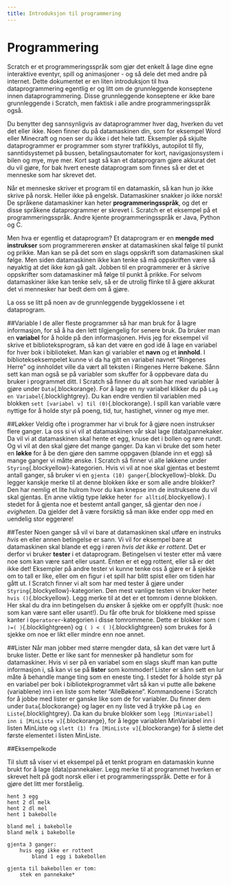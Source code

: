 ```yaml
---
title: Introduksjon til programmering
---
```


# Programmering

Scratch er et programmeringsspråk som gjør det enkelt å lage dine egne interaktive eventyr, spill og animasjoner - og så dele det med andre på internet. Dette dokumentet er en liten introduksjon til hva dataprogrammering egentlig er og litt om de grunnleggende konseptene innen dataprogrammering. Disse grunnleggende konseptene er ikke bare grunnleggende i Scratch, men faktisk i alle andre programmeringsspråk også.

Du benytter deg sannsynligvis av dataprogrammer hver dag, hverken du vet det eller ikke. Noen finner du på datamaskinen din, som for eksempel Word eller Minecraft og noen ser du ikke i det hele tatt. Eksempler på skjulte dataprogrammer er programmer som styrer trafikklys, autopilot til fly,  sanntidsystemet på bussen, betalingsautomater for kort, navigasjonsystem i bilen og mye, mye mer. Kort sagt så kan et dataprogram gjøre akkurat det du vil gjøre, for bak hvert eneste dataprogram som finnes så er det et menneske som har skrevet det.

Når et menneske skriver et program til en datamaskin, så kan hun jo ikke skrive på norsk. Heller ikke på engelsk. Datamaskiner snakker jo ikke norsk! De språkene datamaskiner kan heter __programmeringsspråk__, og det er disse språkene dataprogrammer er skrevet i. Scratch er et eksempel på et programmeringsspråk. Andre kjente programmeringsspråk er Java, Python og C.

Men hva er egentlig et dataprogram? Et dataprogram er en __mengde med instrukser__ som programmereren ønsker at datamaskinen skal følge til punkt og prikke. Man kan se på det som en slags oppskrift som datamaskinen skal følge. Men siden datamaskinen ikke kan tenke så må oppskriften være så nøyaktig at det ikke *kan* gå galt. Jobben til en programmerer er å skrive oppskrifter som datamaskiner må følge til punkt å prikke. For selvom datamaskiner ikke kan tenke selv, så er de utrolig flinke til å gjøre akkurat det vi mennesker har bedt dem om å gjøre.

La oss se litt på noen av de grunnleggende byggeklossene i et dataprogram.

##Variable
I de aller fleste programmer så har man bruk for å lagre informasjon, for så å ha den lett tilgjengelig for senere bruk. Da bruker man en __variabel__ for å holde på den informasjonen. Hvis jeg for eksempel vil skrive et biblioteksprogram, så kan det være en god idé å lage en variabel for hver bok i biblioteket. Man kan gi variabler et __navn__ og et __innhold__. I bibliotekseksempelet kunne vi da ha gitt en variabel navnet “Ringenes Herre” og innholdet ville da vært all teksten i Ringenes Herre bøkene. Sånn sett kan man også se på variabler som skuffer for å oppbevare data du bruker i programmet ditt. I Scratch så finner du alt som har med variabler å gjøre under `Data`{.blockorange}. For å lage en ny variabel klikker du på `Lag en Variabel`{.blocklightgrey}. Du kan endre verdien til variablen med blokken `sett [variabel v] til (0)`{.blockorange}. I spill kan variable være nyttige for å holde styr på poeng, tid, tur, hastighet, vinner og mye mer.

##Løkker
Veldig ofte i programmer har vi bruk for å gjøre noen instrukser flere ganger. La oss si vi vil at datamaskinen vår skal lage (data)pannekaker. Da vil vi at datamaskinen skal hente et egg, knuse det i bollen og røre rundt. Og vi vil at den skal gjøre det mange ganger. Da kan vi bruke det som heter en __løkke__ for å be den gjøre den samme oppgaven (blande inn et egg) så mange ganger vi måtte ønske. I Scratch så finner vi alle løkkene under `Styring`{.blockyellow}-kategorien. Hvis vi vil at noe skal gjentas et bestemt antall ganger, så bruker vi en `gjenta (10) ganger`{.blockyellow}-blokk. Du legger kanskje merke til at denne blokken ikke er som alle andre blokker? Den har nemlig et lite hulrom hvor du kan knepse inn de instruksene du vil skal gjentas. En anne viktig type løkke heter `for alltid`{.blockyellow}. I stedet for å gjenta noe et bestemt antall ganger, så gjentar den noe *i evigheten*. Da gjelder det å være forsiktig så man ikke ender opp med en uendelig stor eggerøre!

##Tester
Noen ganger så vil vi bare at datamaskinen skal utføre en instruks *hvis* en eller annen betingelse er sann. Vi vil for eksempel bare at datamaskinen skal blande et egg i røren *hvis det ikke er rottent*. Det er derfor vi bruker __tester__ i et dataprogram. Betingelsen vi tester etter må være noe som kan være sant eller usant. Enten er et egg rottent, eller så er det ikke det! Eksempler på andre tester vi kunne tenke oss å gjøre er å sjekke om to tall er like, eller om en figur i et spill har blitt spist eller om tiden har gått ut. I Scratch finner vi alt som har med tester å gjøre under `Styring`{.blockyellow}-kategorien. Den mest vanlige testen vi bruker heter `hvis ()`{.blockyellow}. Legg merke til at det er et tomrom i denne blokken. Her skal du dra inn betingelsen du ønsker å sjekke om er oppfyllt (husk: noe som kan være sant eller usant!). Du får ofte bruk for blokkene med spisse kanter i `Operatorer`-kategorien i disse tomrommene. Dette er blokker som `( )=( )`{.blocklightgreen} og `( ) < ( )`{.blocklightgreen} som brukes for å sjekke om noe er likt eller mindre enn noe annet.

##Lister
Når man jobber med større mengder data, så kan det være lurt å bruke lister. Dette er like sant for mennesker på handletur som for datamaskiner. Hvis vi ser på en variabel som en slags skuff man kan putte informasjon i, så kan vi se på __lister__ som kommoder! Lister er sånn sett en lur måte å behandle mange ting som en eneste ting. I stedet for å holde styr på en variabel per bok i bibliotekprogrammet vårt så kan vi putte alle bøkene (variablene) inn i en liste som heter “AlleBøkene”. Kommandoene i Scratch for å jobbe med lister er ganske like som de for variabler. Du finner dem under `Data`{.blockorange} og lager en ny liste ved å trykke på `Lag en Liste`{.blocklightgrey}. Da kan du bruke blokker som `legg [MinVariabel] inn i [MinListe v]`{.blockorange}, for å legge variablen MinVariabel inn i listen MinListe og `slett (1) fra [MinListe v]`{.blockorange} for å slette det første elementet i listen MinListe.

##Eksempelkode

Til slutt så viser vi et eksempel på et tenkt program en datamaskin kunne brukt for å lage (data)pannekaker. Legg merke til at programmet hverken er skrevet helt på godt norsk eller i et programmeringsspråk. Dette er for å gjøre det litt mer forståelig.

	hent 3 egg
	hent 2 dl melk
	hent 2 dl mel
	hent 1 bakebolle

	bland mel i bakebolle
	bland melk i bakebolle

	gjenta 3 ganger:
		hvis egg ikke er rottent
			bland 1 egg i bakebollen

	gjenta til bakebollen er tom:
		stek en pannekake*
